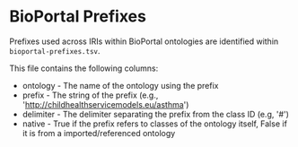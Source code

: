 # BioPortal Prefixes

Prefixes used across IRIs within BioPortal ontologies are identified within `bioportal-prefixes.tsv`.

This file contains the following columns:

* ontology - The name of the ontology using the prefix
* prefix  - The string of the prefix (e.g., 'http://childhealthservicemodels.eu/asthma')
* delimiter - The delimiter separating the prefix from the class ID (e.g, '#')
* native - True if the prefix refers to classes of the ontology itself, False if it is from a imported/referenced ontology